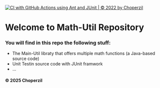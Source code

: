 [![CI with GitHub Actions using Ant and JUnit | © 2022 by Choperzil](https://github.com/Choperzil/math-util/actions/workflows/ci-junit.yml/badge.svg)](https://github.com/Choperzil/math-util/actions/workflows/ci-junit.yml)

# Welcome to Math-Util Repository
### You will find in this repo the following stuff:
* The Main-Util libraty that offers multiple math functions (a 
Java-based source code)
* Unit Testin source code with JUnit framwork
* ...

#### © 2025 Choperzil